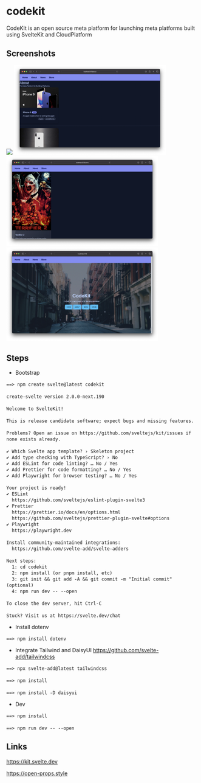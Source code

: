 # codekit
CodeKIt is an open source meta platform for launching meta platforms built using SvelteKit  and CloudPlatform

## Screenshots
<img src="https://raw.githubusercontent.com/codelabspro/codekit/main/screenshots/screenshot_1.png" width="400px">
<img src="https://raw.githubusercontent.com/codelabspro/codekit/main/screenshots/screenshot_2.png" width="400px">
<img src="https://raw.githubusercontent.com/codelabspro/codekit/main/screenshots/screenshot_3.png" width="400px">
<img src="https://raw.githubusercontent.com/codelabspro/codekit/main/screenshots/screenshot_4.png" width="400px">

## Steps

* Bootstrap

```
==> npm create svelte@latest codekit

create-svelte version 2.0.0-next.190

Welcome to SvelteKit!

This is release candidate software; expect bugs and missing features.

Problems? Open an issue on https://github.com/sveltejs/kit/issues if none exists already.

✔ Which Svelte app template? › Skeleton project
✔ Add type checking with TypeScript? › No
✔ Add ESLint for code linting? … No / Yes
✔ Add Prettier for code formatting? … No / Yes
✔ Add Playwright for browser testing? … No / Yes

Your project is ready!
✔ ESLint
  https://github.com/sveltejs/eslint-plugin-svelte3
✔ Prettier
  https://prettier.io/docs/en/options.html
  https://github.com/sveltejs/prettier-plugin-svelte#options
✔ Playwright
  https://playwright.dev

Install community-maintained integrations:
  https://github.com/svelte-add/svelte-adders

Next steps:
  1: cd codekit
  2: npm install (or pnpm install, etc)
  3: git init && git add -A && git commit -m "Initial commit" (optional)
  4: npm run dev -- --open

To close the dev server, hit Ctrl-C

Stuck? Visit us at https://svelte.dev/chat

```

* Install dotenv
```
==> npm install dotenv
```

* Integrate Tailwind and DaisyUI
https://github.com/svelte-add/tailwindcss

```
==> npx svelte-add@latest tailwindcss

==> npm install

==> npm install -D daisyui
```

* Dev

```
==> npm install

==> npm run dev -- --open
```


## Links

https://kit.svelte.dev

https://open-props.style

